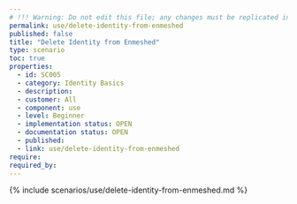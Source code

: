 ```yaml
---
# !!! Warning: Do not edit this file; any changes must be replicated in Excel !!! 
permalink: use/delete-identity-from-enmeshed
published: false
title: "Delete Identity from Enmeshed"
type: scenario
toc: true
properties:
  - id: SC005
  - category: Identity Basics
  - description:
  - customer: All
  - component: use
  - level: Beginner
  - implementation status: OPEN
  - documentation status: OPEN
  - published:
  - link: use/delete-identity-from-enmeshed
require:
required_by:
---
```


{% include scenarios/use/delete-identity-from-enmeshed.md %}
